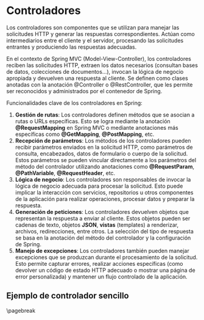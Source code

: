 # Controladores

Los controladores son componentes que se utilizan para manejar las solicitudes HTTP y generar las respuestas correspondientes. Actúan como intermediarios entre el cliente y el servidor, procesando las solicitudes entrantes y produciendo las respuestas adecuadas.

En el contexto de Spring MVC (Model-View-Controller), los controladores reciben las solicitudes HTTP, extraen los datos necesarios (consultan bases de datos, colecciones de documentos...), invocan la lógica de negocio apropiada y devuelven una respuesta al cliente. Se definen como clases anotadas con la anotación @Controller o @RestController, que les permite ser reconocidos y administrados por el contenedor de Spring.

Funcionalidades clave de los controladores en Spring:

1. **Gestión de rutas**: Los controladores definen métodos que se asocian a rutas o URLs específicas. Esto se logra mediante la anotación **@RequestMapping** en Spring MVC o mediante anotaciones más específicas como **@GetMapping**, **@PostMapping**, etc.
2. **Recepción de parámetros**: Los métodos de los controladores pueden recibir parámetros enviados en la solicitud HTTP, como parámetros de consulta, encabezados, datos de formulario o cuerpo de la solicitud. Estos parámetros se pueden vincular directamente a los parámetros del método del controlador utilizando anotaciones como **@RequestParam**, **@PathVariable**, **@RequestHeader**, etc.
3. **Lógica de negocio**: Los controladores son responsables de invocar la lógica de negocio adecuada para procesar la solicitud. Esto puede implicar la interacción con servicios, repositorios u otros componentes de la aplicación para realizar operaciones, procesar datos y preparar la respuesta.
4. **Generación de peticiones**: Los controladores devuelven objetos que representan la respuesta a enviar al cliente. Estos objetos pueden ser cadenas de texto, objetos **JSON**, **vistas** (templates) a renderizar, archivos, redirecciones, entre otros. La selección del tipo de respuesta se basa en la anotación del método del controlador y la configuración de Spring.
5. **Manejo de excepciones**: Los controladores también pueden manejar excepciones que se produzcan durante el procesamiento de la solicitud. Esto permite capturar errores, realizar acciones específicas (como devolver un código de estado HTTP adecuado o mostrar una página de error personalizada) y mantener un flujo controlado de la aplicación.

## Ejemplo de controlador sencillo

\pagebreak

